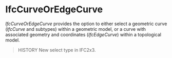 # IfcCurveOrEdgeCurve

_IfcCurveOrEdgeCurve_ provides the option to either select a geometric curve (_IfcCurve_ and subtypes) within a geometric model, or a curve with associated geometry and coordinates (_IfcEdgeCurve_) within a topological model.
<!-- end of short definition -->

> HISTORY New select type in IFC2x3.
